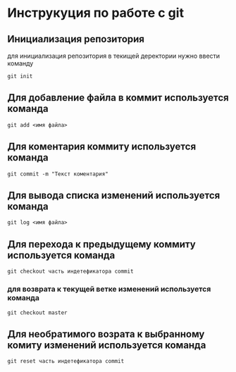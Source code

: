 # Инструкуция по работе с  git

## Инициализация репозитория

для инициализация репозитория в текищей деректории нужно ввести команду
 ```
git init
 ```
## Для добавление файла в коммит используется команда

```
git add <имя файла>
```

## Для коментария коммиту используется команда

```
git commit -m "Текст коментария"
```

## Для вывода списка изменений используется команда

```
git log <имя файла>
```

## Для перехода к предыдущему коммиту используется команда

```
git checkout часть индетефикатора commit
```

### для возврата к текущей ветке изменений используется команда
```
git checkout master
```
## Для необратимого возрата к выбранному комиту изменений используется команда
```
git reset часть индетефикатора commit
```
